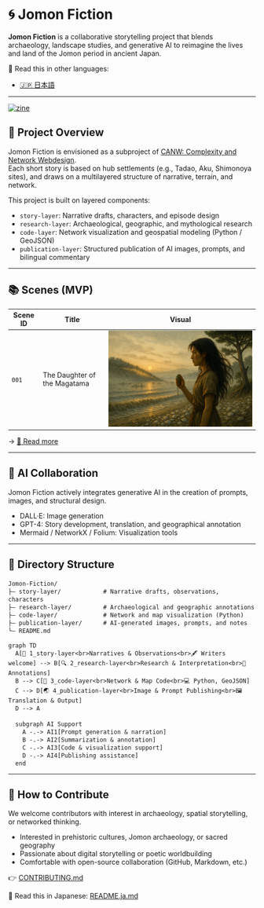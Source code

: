 # 🌀 Jomon Fiction

**Jomon Fiction** is a collaborative storytelling project that blends archaeology, landscape studies, and generative AI to reimagine the lives and land of the Jomon period in ancient Japan.

📘 Read this in other languages:

- [🇯🇵 日本語](./README_ja.md)

---


[![zine](https://github.com/satoshi-create/complexity-and-network-webdesign/tree/main/docs/zines/jomon-fiction_cover_zine.png)](https://github.com/satoshi-create/complexity-and-network-webdesign/tree/main/docs/zines/jomon-fiction_cover_zine.png)

## 🐽 Project Overview

Jomon Fiction is envisioned as a subproject of [CANW: Complexity and Network Webdesign](https://github.com/satoshi-create/complexity-and-network-webdesign/tree/main).  
Each short story is based on hub settlements (e.g., Tadao, Aku, Shimonoya sites), and draws on a multilayered structure of narrative, terrain, and network.

This project is built on layered components:

- `story-layer`: Narrative drafts, characters, and episode design
- `research-layer`: Archaeological, geographic, and mythological research
- `code-layer`: Network visualization and geospatial modeling (Python / GeoJSON)
- `publication-layer`: Structured publication of AI images, prompts, and bilingual commentary

---

## 📚 Scenes (MVP)

| Scene ID | Title | Visual |
|----------|--------------------------|--------|
| `001` | The Daughter of the Magatama | ![scene](./4_publication-layer/scene_001_magatama/story_001_magatama.png) |

→ [📖 Read more](./4_publication-layer/scene_001_magatama/index.md)

---

## 🤖 AI Collaboration

Jomon Fiction actively integrates generative AI in the creation of prompts, images, and structural design.

- DALL·E: Image generation
- GPT-4: Story development, translation, and geographical annotation
- Mermaid / NetworkX / Folium: Visualization tools

---

## 📂 Directory Structure

```
Jomon-Fiction/
├— story-layer/            # Narrative drafts, observations, characters
├— research-layer/         # Archaeological and geographic annotations
├— code-layer/             # Network and map visualization (Python)
├— publication-layer/      # AI-generated images, prompts, and notes
└— README.md
```

```mermaid
graph TD
  A[📜 1_story-layer<br>Narratives & Observations<br>🖋 Writers welcome] --> B[🔍 2_research-layer<br>Research & Interpretation<br>🧪 Annotations]
  B --> C[🧠 3_code-layer<br>Network & Map Code<br>💻 Python, GeoJSON]
  C --> D[🌏 4_publication-layer<br>Image & Prompt Publishing<br>🖼 Translation & Output]
  D --> A

  subgraph AI Support
    A -.-> AI1[Prompt generation & narration]
    B -.-> AI2[Summarization & annotation]
    C -.-> AI3[Code & visualization support]
    D -.-> AI4[Publishing assistance]
  end
```

---

## 🌱 How to Contribute

We welcome contributors with interest in archaeology, spatial storytelling, or networked thinking.

- Interested in prehistoric cultures, Jomon archaeology, or sacred geography
- Passionate about digital storytelling or poetic worldbuilding
- Comfortable with open-source collaboration (GitHub, Markdown, etc.)

👉 [CONTRIBUTING.md](./CONTRIBUTING.md)

📘 Read this in Japanese: [README.ja.md](./README.ja.md)
